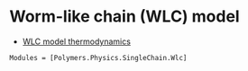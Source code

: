 # Worm-like chain (WLC) model

  * [WLC model thermodynamics](../../thermodynamics)

```@autodocs
Modules = [Polymers.Physics.SingleChain.Wlc]
```
